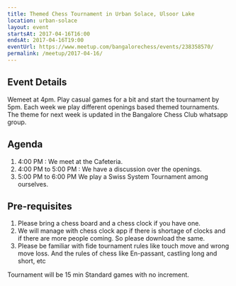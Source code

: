 ```yaml
---
title: Themed Chess Tournament in Urban Solace, Ulsoor Lake
location: urban-solace
layout: event
startsAt: 2017-04-16T16:00
endsAt: 2017-04-16T19:00
eventUrl: https://www.meetup.com/bangalorechess/events/238358570/
permalink: /meetup/2017-04-16/
---
```

## Event Details
Wemeet at 4pm. Play casual games for a bit and start the tournament by 5pm. Each week we play different openings based themed tournaments. The theme for next week is updated in the Bangalore Chess Club whatsapp group.

## Agenda
1. 4:00 PM : We meet at the Cafeteria.
1. 4:00 PM to 5:00 PM : We have a discussion over the openings.
1. 5:00 PM to 6:00 PM We play a Swiss System Tournament among ourselves.

## Pre-requisites
1. Please bring a chess board and a chess clock if you have one.
1. We will manage with chess clock app if there is shortage of clocks and if there are more people coming. So please download the same.
1. Please be familiar with fide tournament rules like touch move and wrong move loss. And the rules of chess like En-passant, castling long and short, etc

Tournament will be 15 min Standard games with no increment.